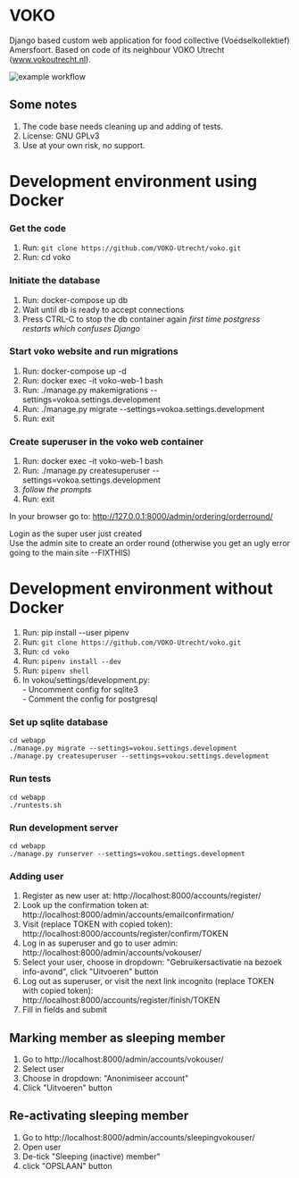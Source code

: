 # VOKO
Django based custom web application for food collective (Voedselkollektief) Amersfoort.
Based on code of its neighbour VOKO Utrecht (www.vokoutrecht.nl).

![example workflow](https://github.com/VOKO-Utrecht/voko/actions/workflows/ci.yml/badge.svg)

## Some notes
1. The code base needs cleaning up and adding of tests.
2. License: GNU GPLv3
3. Use at your own risk, no support.


# Development environment using Docker
### Get the code
1. Run: `git clone https://github.com/VOKO-Utrecht/voko.git`
2. Run: cd voko

### Initiate the database
1. Run: docker-compose up db
2. Wait until db is ready to accept connections
3. Press CTRL-C to stop the db container again
_first time postgress restarts which confuses Django_

### Start voko website and run migrations
1. Run: docker-compose up -d
2. Run: docker exec -it voko-web-1 bash
3. Run: ./manage.py makemigrations --settings=vokoa.settings.development
4. Run: ./manage.py migrate --settings=vokoa.settings.development
5. Run: exit

### Create superuser in the voko web container
1. Run: docker exec -it voko-web-1 bash
2. Run: ./manage.py createsuperuser --settings=vokoa.settings.development
3. _follow the prompts_
4. Run: exit

In your browser go to: http://127.0.0.1:8000/admin/ordering/orderround/

Login as the super user just created \
Use the admin site to create an order round (otherwise you get an ugly error going to the main site --FIXTHIS)



# Development environment without Docker
1. Run: pip install --user pipenv
2. Run: `git clone https://github.com/VOKO-Utrecht/voko.git`
3. Run: `cd voko`
4. Run: `pipenv install --dev`
5. Run: `pipenv shell`
6. In vokou/settings/development.py: \
        - Uncomment config for sqlite3 \
        - Comment the config for postgresql


### Set up sqlite database
    cd webapp
    ./manage.py migrate --settings=vokou.settings.development
    ./manage.py createsuperuser --settings=vokou.settings.development

### Run tests
    cd webapp
    ./runtests.sh

### Run development server
    cd webapp
    ./manage.py runserver --settings=vokou.settings.development

### Adding user
1. Register as new user at: http://localhost:8000/accounts/register/
2. Look up the confirmation token at: http://localhost:8000/admin/accounts/emailconfirmation/
3. Visit (replace TOKEN with copied token): http://localhost:8000/accounts/register/confirm/TOKEN
4. Log in as superuser and go to user admin: http://localhost:8000/admin/accounts/vokouser/
5. Select your user, choose in dropdown: "Gebruikersactivatie na bezoek info-avond", click "Uitvoeren" button
6. Log out as superuser, or visit the next link incognito (replace TOKEN with copied token): http://localhost:8000/accounts/register/finish/TOKEN
7. Fill in fields and submit

## Marking member as sleeping member
1. Go to http://localhost:8000/admin/accounts/vokouser/
2. Select user
3. Choose in dropdown: "Anonimiseer account"
4. Click "Uitvoeren" button

## Re-activating sleeping member
1. Go to http://localhost:8000/admin/accounts/sleepingvokouser/
2. Open user
3. De-tick "Sleeping (inactive) member"
4. click "OPSLAAN" button

